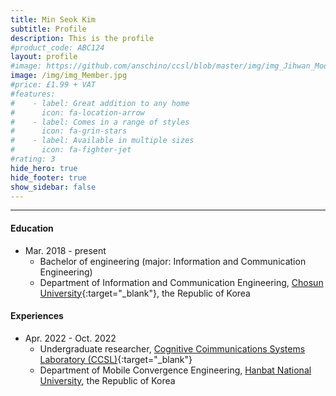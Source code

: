 ```yaml
---
title: Min Seok Kim
subtitle: Profile
description: This is the profile
#product_code: ABC124
layout: profile
#image: https://github.com/anschino/ccsl/blob/master/img/img_Jihwan_Moon.jpg?raw=true
image: /img/img_Member.jpg
#price: £1.99 + VAT
#features:
#    - label: Great addition to any home
#      icon: fa-location-arrow
#    - label: Comes in a range of styles
#      icon: fa-grin-stars
#    - label: Available in multiple sizes
#      icon: fa-fighter-jet
#rating: 3
hide_hero: true
hide_footer: true
show_sidebar: false
---
```


--------------------------------------------------

#### Education
* Mar. 2018	-	present
  * Bachelor of engineering (major: Information and Communication Engineering)
  * Department of Information and Communication Engineering, [Chosun University](http://www.chosun.ac.kr/){:target="_blank"}, the Republic of Korea

#### Experiences
* Apr. 2022 - Oct. 2022
  * Undergraduate researcher, [Cognitive Coimmunications Systems Laboratory (CCSL)](https://anschino.github.io/ccsl){:target="_blank"}
  * Department of Mobile Convergence Engineering, [Hanbat National University](https://www.hanbat.ac.kr/), the Republic of Korea

